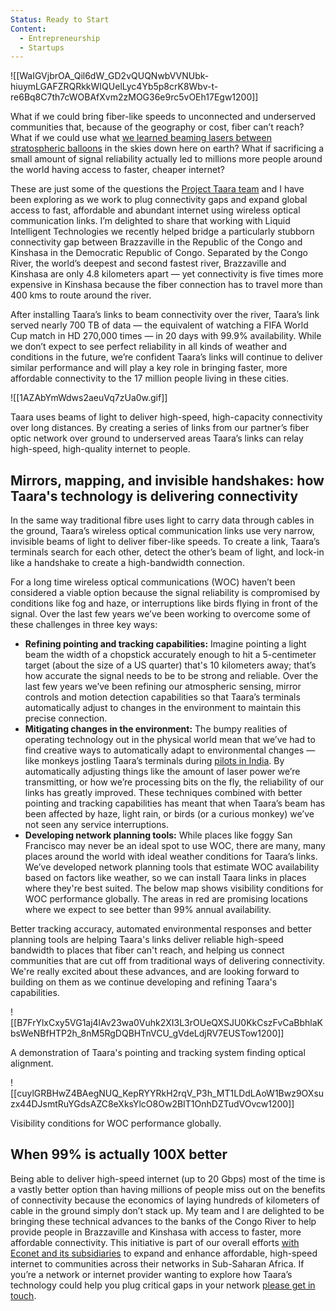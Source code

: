 ```yaml
---
Status: Ready to Start
Content:
  - Entrepreneurship
  - Startups
---
```

![[WaIGVjbrOA_Qil6dW_GD2vQUQNwbVVNUbk-hiuymLGAFZRQRkkWIQUelLyc4Yb5p8crK8Wbv-t-re6Bq8C7th7cWOBAfXvm2zMOG36e9rc5vOEh17Egw1200]]

What if we could bring fiber-like speeds to unconnected and underserved communities that, because of the geography or cost, fiber can’t reach? What if we could use what [we learned beaming lasers between stratospheric balloons](https://www.wired.com/2016/02/google-shot-laser-60-miles-just-send-copy-real-genius/) in the skies down here on earth? What if sacrificing a small amount of signal reliability actually led to millions more people around the world having access to faster, cheaper internet?

These are just some of the questions the [Project Taara team](https://x.company/projects/taara/) and I have been exploring as we work to plug connectivity gaps and expand global access to fast, affordable and abundant internet using wireless optical communication links. I’m delighted to share that working with Liquid Intelligent Technologies we recently helped bridge a particularly stubborn connectivity gap between Brazzaville in the Republic of the Congo and Kinshasa in the Democratic Republic of Congo. Separated by the Congo River, the world’s deepest and second fastest river, Brazzaville and Kinshasa are only 4.8 kilometers apart — yet connectivity is five times more expensive in Kinshasa because the fiber connection has to travel more than 400 kms to route around the river.

After installing Taara’s links to beam connectivity over the river, Taara’s link served nearly 700 TB of data — the equivalent of watching a FIFA World Cup match in HD 270,000 times — in 20 days with 99.9% availability. While we don’t expect to see perfect reliability in all kinds of weather and conditions in the future, we’re confident Taara’s links will continue to deliver similar performance and will play a key role in bringing faster, more affordable connectivity to the 17 million people living in these cities.

![[1AZAbYmWdws2aeuVq7zUa0w.gif]]

Taara uses beams of light to deliver high-speed, high-capacity connectivity over long distances. By creating a series of links from our partner’s fiber optic network over ground to underserved areas Taara’s links can relay high-speed, high-quality internet to people.

## **Mirrors, mapping, and invisible handshakes: how Taara's technology is delivering connectivity**

In the same way traditional fibre uses light to carry data through cables in the ground, Taara’s wireless optical communication links use very narrow, invisible beams of light to deliver fiber-like speeds. To create a link, Taara’s terminals search for each other, detect the other’s beam of light, and lock-in like a handshake to create a high-bandwidth connection.

For a long time wireless optical communications (WOC) haven’t been considered a viable option because the signal reliability is compromised by conditions like fog and haze, or interruptions like birds flying in front of the signal. Over the last few years we’ve been working to overcome some of these challenges in three key ways:

- **Refining pointing and tracking capabilities:** Imagine pointing a light beam the width of a chopstick accurately enough to hit a 5-centimeter target (about the size of a US quarter) that's 10 kilometers away; that’s how accurate the signal needs to be to be strong and reliable. Over the last few years we’ve been refining our atmospheric sensing, mirror controls and motion detection capabilities so that Taara’s terminals automatically adjust to changes in the environment to maintain this precise connection.
- **Mitigating changes in the environment:** The bumpy realities of operating technology out in the physical world mean that we’ve had to find creative ways to automatically adapt to environmental changes — like monkeys jostling Taara’s terminals during [pilots in India](https://blog.x.company/exploring-a-new-approach-to-connectivity-861a0159f63e). By automatically adjusting things like the amount of laser power we’re transmitting, or how we’re processing bits on the fly, the reliability of our links has greatly improved. These techniques combined with better pointing and tracking capabilities has meant that when Taara’s beam has been affected by haze, light rain, or birds (or a curious monkey) we’ve not seen any service interruptions.
- **Developing network planning tools:** While places like foggy San Francisco may never be an ideal spot to use WOC, there are many, many places around the world with ideal weather conditions for Taara’s links. We’ve developed network planning tools that estimate WOC availability based on factors like weather, so we can install Taara links in places where they're best suited. The below map shows visibility conditions for WOC performance globally. The areas in red are promising locations where we expect to see better than 99% annual availability.

Better tracking accuracy, automated environmental responses and better planning tools are helping Taara's links deliver reliable high-speed bandwidth to places that fiber can't reach, and helping us connect communities that are cut off from traditional ways of delivering connectivity. We're really excited about these advances, and are looking forward to building on them as we continue developing and refining Taara's capabilities.

![[B7FrYlxCxy5VG1aj4lAv23wa0Vuhk2XI3L3rOUeQXSJU0KkCszFvCaBbhlaKbsWeNBfHTP2h_8nM5RgDQBHTnVCU_gVdeLdjRV7EUSTow1200]]

A demonstration of Taara's pointing and tracking system finding optical alignment.

![[cuylGRBHwZ4BAegNUQ_KepRYYRkH2rqV_P3h_MT1LDdLAoW1Bwz9OXsuzx44DJsmtRuYGdsAZC8eXksYlcO8Ow2BIT1OnhDZTudVOvcw1200]]

Visibility conditions for WOC performance globally.

## **When 99% is actually 100X better**

Being able to deliver high-speed internet (up to 20 Gbps) most of the time is a vastly better option than having millions of people miss out on the benefits of connectivity because the economics of laying hundreds of kilometers of cable in the ground simply don’t stack up. My team and I are delighted to be bringing these technical advances to the banks of the Congo River to help provide people in Brazzaville and Kinshasa with access to faster, more affordable connectivity. This initiative is part of our overall efforts [with Econet and its subsidiaries](https://x.company/blog/posts/bringing-light-speed-internet-to-sub-saharan-africa/) to expand and enhance affordable, high-speed internet to communities across their networks in Sub-Saharan Africa. If you’re a network or internet provider wanting to explore how Taara’s technology could help you plug critical gaps in your network [please get in touch](https://www.x.company/contact/?utm_source=lb).